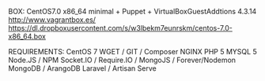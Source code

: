 BOX:
CentOS7.0 x86_64 minimal + Puppet + VirtualBoxGuestAddtions 4.3.14
http://www.vagrantbox.es/
https://dl.dropboxusercontent.com/s/w3lbekm7eunrskm/centos-7.0-x86_64.box

REQUIREMENTS:
CentOS 7
WGET / GIT / Composer
NGINX
PHP 5
MYSQL 5
Node.JS / NPM
Socket.IO / Require.IO / MongoJS / Forever/Nodemon
MongoDB / ArangoDB
Laravel / Artisan Serve